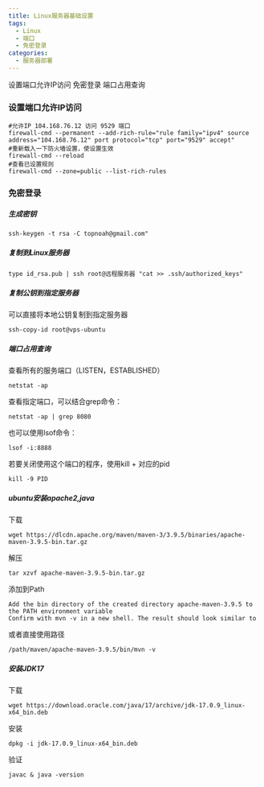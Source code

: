 ```yaml
---
title: Linux服务器基础设置
tags:
  - Linux
  - 端口
  - 免密登录
categories:
  - 服务器部署
---
```


设置端口允许IP访问
免密登录
端口占用查询


<!-- more -->

### 设置端口允许IP访问
```
#允许IP 104.168.76.12 访问 9529 端口
firewall-cmd --permanent --add-rich-rule="rule family="ipv4" source address="104.168.76.12" port protocol="tcp" port="9529" accept"
#重新载入一下防火墙设置，使设置生效
firewall-cmd --reload
#查看已设置规则
firewall-cmd --zone=public --list-rich-rules
```

### 免密登录
##### 生成密钥

```
ssh-keygen -t rsa -C topnoah@gmail.com"
```

##### 复制到Linux服务器

```
type id_rsa.pub | ssh root@远程服务器 "cat >> .ssh/authorized_keys"
```

<!-- more -->

##### 复制公钥到指定服务器
可以直接将本地公钥复制到指定服务器
```
ssh-copy-id root@vps-ubuntu
```

##### 端口占用查询

查看所有的服务端口（LISTEN，ESTABLISHED）
```
netstat -ap
```

查看指定端口，可以结合grep命令：
```
netstat -ap | grep 8080
```

也可以使用lsof命令：
```
lsof -i:8888
```

若要关闭使用这个端口的程序，使用kill + 对应的pid
```
kill -9 PID
```

##### ubuntu安装apache2,java
下载
```
wget https://dlcdn.apache.org/maven/maven-3/3.9.5/binaries/apache-maven-3.9.5-bin.tar.gz
```

解压
```
tar xzvf apache-maven-3.9.5-bin.tar.gz
```

添加到Path
```
Add the bin directory of the created directory apache-maven-3.9.5 to the PATH environment variable
Confirm with mvn -v in a new shell. The result should look similar to
```
或者直接使用路径
```
/path/maven/apache-maven-3.9.5/bin/mvn -v
```

##### 安装JDK17
下载
```
wget https://download.oracle.com/java/17/archive/jdk-17.0.9_linux-x64_bin.deb
```

安装
```
dpkg -i jdk-17.0.9_linux-x64_bin.deb
```

验证
```
javac & java -version
```

<!-- more -->